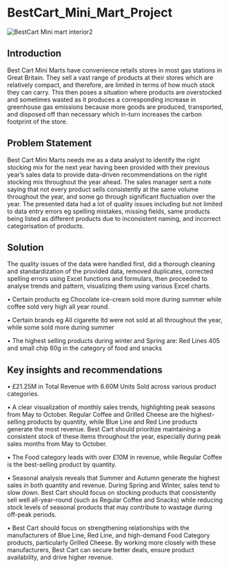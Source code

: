# BestCart_Mini_Mart_Project

![BestCart Mini mart interior2](https://github.com/user-attachments/assets/3c8068e7-3fc4-43b8-ba55-3a00f00104ba)


## Introduction
Best Cart Mini Marts have convenience retails stores in most gas stations in Great Britain. They sell a vast range of products at their stores which are relatively compact, and therefore, are limited in terms of how much stock they can carry.
This then poses a situation where products are overstocked and sometimes wasted as it produces a corresponding increase in greenhouse gas emissions because more goods are produced, transported, and disposed off than necessary which in-turn increases the carbon footprint of the store.

## Problem Statement
Best Cart Mini Marts needs me as a data analyst to identify the right stocking mix for the next year having been provided with their previous year’s sales data to provide data-driven recommendations on the right stocking mix throughout the year ahead. The sales manager sent a note saying that not every product sells consistently at the same volume throughout the year, and some go through significant fluctuation over the year.
The presented data had a lot of quality issues including but not limited to data entry errors eg spelling mistakes, missing fields, same products being listed as different products due to inconsistent naming, and incorrect categorisation of products.

## Solution
The quality issues of the data were handled first, did a thorough cleaning and standardization of the provided data, removed duplicates, corrected spelling errors using Excel functions and formulars, then proceeded to analyse trends and pattern, visualizing them using various Excel charts.

•	Certain products eg Chocolate ice-cream sold more during summer while coffee sold very high all year round.

•	Certain brands eg All cigarette ltd were not sold at all throughout the year, while some sold more during summer

•	The highest selling products during winter and Spring are: Red Lines 405 and small chip 60g in the category of food and snacks

## Key insights and recommendations
•	£21.25M in Total Revenue with 6.60M Units Sold across various product categories.

•	A clear visualization of monthly sales trends, highlighting peak seasons from May to October. Regular Coffee and Grilled Cheese are the highest-selling products by quantity, while Blue Line and Red Line products generate the most revenue. 
Best Cart should prioritize maintaining a consistent stock of these items throughout the year, especially during peak sales months from May to October.

•	The Food category leads with over £10M in revenue, while Regular Coffee is the best-selling product by quantity.

•	Seasonal analysis reveals that Summer and Autumn generate the highest sales in both quantity and revenue. During Spring and Winter, sales tend to slow down. 
Best Cart should focus on stocking products that consistently sell well all-year-round (such as Regular Coffee and Snacks) while reducing stock levels of seasonal products that may contribute to wastage during off-peak periods.

•	Best Cart should focus on strengthening relationships with the manufacturers of Blue Line, Red Line, and high-demand Food Category products, particularly Grilled Cheese. By working more closely with these manufacturers, Best Cart can secure better deals, ensure product availability, and drive higher revenue.

